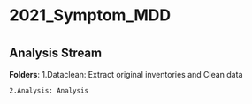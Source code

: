 # 2021_Symptom_MDD
#
## Analysis Stream
**Folders**:
    1.Dataclean: Extract original inventories and Clean data 

    2.Analysis: Analysis